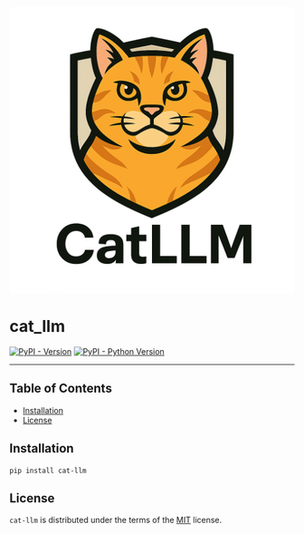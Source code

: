![catllm Logo](https://github.com/chrissoria/cat-llm/blob/main/images/logo.png)

# cat_llm

[![PyPI - Version](https://img.shields.io/pypi/v/cat-llm.svg)](https://pypi.org/project/cat-llm)
[![PyPI - Python Version](https://img.shields.io/pypi/pyversions/cat-llm.svg)](https://pypi.org/project/cat-llm)

-----

## Table of Contents

- [Installation](#installation)
- [License](#license)

## Installation

```console
pip install cat-llm
```

## License

`cat-llm` is distributed under the terms of the [MIT](https://spdx.org/licenses/MIT.html) license.
